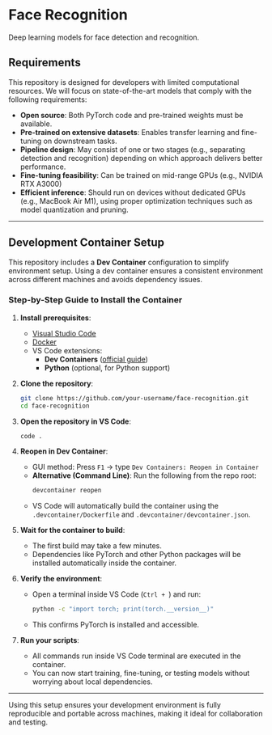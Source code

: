 # Face Recognition

Deep learning models for face detection and recognition.

## Requirements

This repository is designed for developers with limited computational resources. We will focus on state-of-the-art models that comply with the following requirements:

- **Open source**: Both PyTorch code and pre-trained weights must be available.
- **Pre-trained on extensive datasets**: Enables transfer learning and fine-tuning on downstream tasks.
- **Pipeline design**: May consist of one or two stages (e.g., separating detection and recognition) depending on which approach delivers better performance.
- **Fine-tuning feasibility**: Can be trained on mid-range GPUs (e.g., NVIDIA RTX A3000)
- **Efficient inference**: Should run on devices without dedicated GPUs (e.g., MacBook Air M1), using proper optimization techniques such as model quantization and pruning.

---

## Development Container Setup

This repository includes a **Dev Container** configuration to simplify environment setup. Using a dev container ensures a consistent environment across different machines and avoids dependency issues.

### Step-by-Step Guide to Install the Container

1. **Install prerequisites**:
   - [Visual Studio Code](https://code.visualstudio.com/)
   - [Docker](https://www.docker.com/get-started)
   - VS Code extensions:
     - **Dev Containers** ([official guide](https://code.visualstudio.com/docs/devcontainers/containers))
     - **Python** (optional, for Python support)

2. **Clone the repository**:
   ```bash
   git clone https://github.com/your-username/face-recognition.git
   cd face-recognition
   ```

3. **Open the repository in VS Code**:
   ```bash
   code .
   ```

4. **Reopen in Dev Container**:
   - GUI method: Press `F1` → type `Dev Containers: Reopen in Container`
   - **Alternative (Command Line)**: Run the following from the repo root:
     ```bash
     devcontainer reopen
     ```
   - VS Code will automatically build the container using the `.devcontainer/Dockerfile` and `.devcontainer/devcontainer.json`.

5. **Wait for the container to build**:
   - The first build may take a few minutes.
   - Dependencies like PyTorch and other Python packages will be installed automatically inside the container.

6. **Verify the environment**:
   - Open a terminal inside VS Code (`Ctrl + `) and run:
     ```bash
     python -c "import torch; print(torch.__version__)"
     ```
   - This confirms PyTorch is installed and accessible.

7. **Run your scripts**:
   - All commands run inside VS Code terminal are executed in the container.
   - You can now start training, fine-tuning, or testing models without worrying about local dependencies.

---

Using this setup ensures your development environment is fully reproducible and portable across machines, making it ideal for collaboration and testing.

